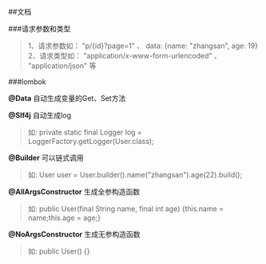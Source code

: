 ##文档

###请求参数和类型

> 1、请求参数如： "p/{id}?page=1" 、 data: {name: "zhangsan", age: 19}
> 2、请求类型如： "application/x-www-form-urlencoded" 、 "application/json" 等

###lombok

**@Data** 自动生成变量的Get、Set方法

**@Slf4j** 自动生成log
> 如: private static final Logger log = LoggerFactory.getLogger(User.class);

**@Builder** 可以链式调用
> 如: User user = User.builder().name("zhangsan").age(22).build();

**@AllArgsConstructor** 生成全参构造函数
> 如: public User(final String name, final int age) {this.name = name;this.age = age;}

**@NoArgsConstructor** 生成无参构造函数
> 如: public User() {}



